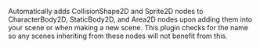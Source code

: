 Automatically adds CollisionShape2D and Sprite2D nodes to CharacterBody2D, StaticBody2D, and Area2D nodes upon adding them into your scene or when making a new scene.
This plugin checks for the name so any scenes inheriting from these nodes will not benefit from this.